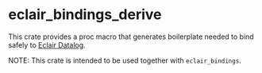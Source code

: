 # eclair_bindings_derive

This crate provides a proc macro that generates boilerplate needed to bind
safely to [Eclair Datalog](https://github.com/luc-tielen/eclair-lang.git).

NOTE: This crate is intended to be used together with `eclair_bindings`.
